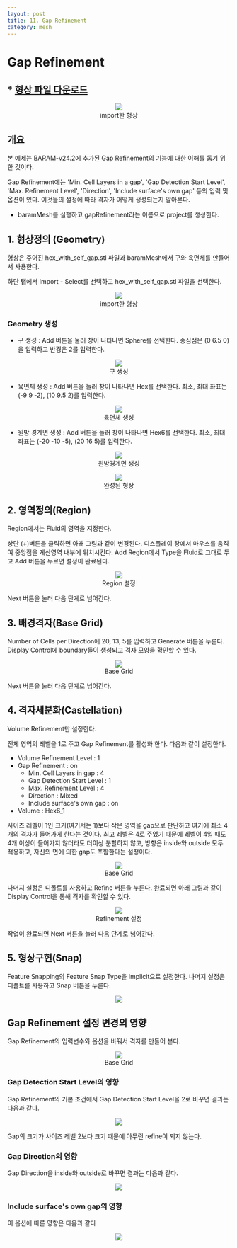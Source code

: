 ```yaml
---
layout: post
title: 11. Gap Refinement
category: mesh
---
```



# Gap Refinement

## * [형상 파일 다운로드](https://drive.google.com/file/d/1aNHAqI2Ab7C0sDQgrjo5Nc2gRofLCCyZ/view?usp=sharing) 

<p align='center'>
    <img src="https://github.com/nextfoam/baram-pages/raw/main/screenshots/mesh/gap/intro.png"  >
    <br> import한 형상
</p>

## 개요 

본 예제는 BARAM-v24.2에 추가된 Gap Refinement의 기능에 대한 이해를 돕기 위한 것이다.

Gap Refinement에는 'Min. Cell Layers in a gap', 'Gap Detection Start Level', 'Max. Refinement Level', 'Direction', 'Include surface's own gap' 등의 입력 및 옵션이 있다. 이것들의 설정에 따라 격자가 어떻게 생성되는지 알아본다.

* baramMesh를 실행하고 gapRefinement라는 이름으로 project를 생성한다.

## 1. 형상정의 (Geometry)

형상은 주어진 hex_with_self_gap.stl 파일과 baramMesh에서 구와 육면체를 만들어서 사용한다.

하단 탭에서 Import - Select를 선택하고 hex_with_self_gap.stl 파일을 선택한다.

<p align='center'>
    <img src="https://github.com/nextfoam/baram-pages/raw/main/screenshots/mesh/gap/geom.png"  >
    <br> import한 형상
</p>

### Geometry 생성

+ 구 생성 : Add 버튼을 눌러 창이 나타나면 Sphere를 선택한다. 중심점은 (0 6.5 0)을 입력하고 반경은 2를 입력한다.

<p align='center'>
    <img src="https://github.com/nextfoam/baram-pages/raw/main/screenshots/mesh/gap/sphere.png"  >
    <br> 구 생성
</p>

+ 육면체 생성 : Add 버튼을 눌러 창이 나타나면 Hex를 선택한다. 최소, 최대 좌표는 (-9 9 -2), (10 9.5 2)를 입력한다.

<p align='center'>
    <img src="https://github.com/nextfoam/baram-pages/raw/main/screenshots/mesh/gap/hex.png"  >
    <br> 육면체 생성
</p>

+ 원방 경계면 생성 : Add 버튼을 눌러 창이 나타나면 Hex6를 선택한다. 최소, 최대 좌표는 (-20 -10 -5), (20 16 5)를 입력한다.

<p align='center'>
    <img src="https://github.com/nextfoam/baram-pages/raw/main/screenshots/mesh/gap/hex6.png"  >
    <br> 원방경계면 생성
</p>

<p align='center'>
    <img src="https://github.com/nextfoam/baram-pages/raw/main/screenshots/mesh/gap/fullGeom.png"  >
    <br> 완성된 형상
</p>


## 2. 영역정의(Region)

Region에서는 Fluid의 영역을 지정한다.

상단 (+)버튼을 클릭하면 아래 그림과 같이 변경된다. 디스플레이 창에서 마우스를 움직여 중앙점을 계산영역 내부에 위치시킨다. Add Region에서 Type을 Fluid로 그대로 두고 Add 버튼을 누르면 설정이 완료된다.

<p align='center'>
    <img src="https://github.com/nextfoam/baram-pages/raw/main/screenshots/mesh/gap/region.png"  >
    <br> Region 설정
</p>

Next 버튼을 눌러 다음 단계로 넘어간다.


## 3. 배경격자(Base Grid)

Number of Cells per Direction에 20, 13, 5를 입력하고 Generate 버튼을 누른다. Display Control에 boundary들이 생성되고 격자 모양을 확인할 수 있다.

<p align='center'>
    <img src="https://github.com/nextfoam/baram-pages/raw/main/screenshots/mesh/gap/baseGrid.png"  >
    <br> Base Grid
</p>

Next 버튼을 눌러 다음 단계로 넘어간다.



## 4. 격자세분화(Castellation)

Volume Refinement만 설정한다.

전체 영역의 레벨을 1로 주고 Gap Refinement를 활성화 한다. 다음과 같이 설정한다.

+ Volume Refinement Level : 1
+ Gap Refinement : on
  + Min. Cell Layers in gap : 4
  + Gap Detection Start Level : 1
  + Max. Refinement Level : 4
  + Direction : Mixed
  + Include surface's own gap : on
+ Volume : Hex6_1

사이즈 레벨이 1인 크기(여기서는 1)보다 작은 영역을 gap으로 판단하고 여기에 최소 4개의 격자가 들어가게 한다는 것이다. 최고 레벨은 4로 주었기 때문에 레벨이 4일 때도 4개 이상이 들어가지 않더라도 더이상 분할하지 않고, 방향은 inside와 outside 모두 적용하고, 자신의 면에 의한 gap도 포함한다는 설정이다.

<p align='center'>
    <img src="https://github.com/nextfoam/baram-pages/raw/main/screenshots/mesh/gap/castel1.png"  >
    <br> Base Grid
</p>

나머지 설정은 디폴트를 사용하고 Refine 버튼을 누른다. 완료되면 아래 그림과 같이 Display Control을 통해 격자를 확인할 수 있다.


<p align='center'>
    <img src="https://github.com/nextfoam/baram-pages/raw/main/screenshots/mesh/gap/refine.png"  >
    <br> Refinement 설정
</p>


작업이 완료되면 Next 버튼을 눌러 다음 단계로 넘어간다.



## 5. 형상구현(Snap)

Feature Snapping의 Feature Snap Type을 implicit으로 설정한다. 나머지 설정은 디폴트를 사용하고 Snap 버튼을 누른다.

<p align='center'>
    <img src="https://github.com/nextfoam/baram-pages/raw/main/screenshots/mesh/gap/snap.png"><br>
</p>




## Gap Refinement 설정 변경의 영향

Gap Refinement의 입력변수와 옵션을 바꿔서 격자를 만들어 본다.

<p align='center'>
    <img src="https://github.com/nextfoam/baram-pages/raw/main/screenshots/mesh/gap/gaps.png"  >
    <br> Base Grid
</p>

### Gap Detection Start Level의 영향

Gap Refinement의 기본 조건에서 Gap Detection Start Level을 2로 바꾸면 결과는 다음과 같다.

<p align='center'>
    <img src="https://github.com/nextfoam/baram-pages/raw/main/screenshots/mesh/gap/gap-detect.png"><br>
</p>

Gap의 크기가 사이즈 레벨 2보다 크기 때문에 아무런 refine이 되지 않는다.

### Gap Direction의 영향

Gap Direction을 inside와 outside로 바꾸면 결과는 다음과 같다.

<p align='center'>
    <img src="https://github.com/nextfoam/baram-pages/raw/main/screenshots/mesh/gap/gap-direction.png"><br>
</p>

### Include surface's own gap의 영향

이 옵션에 따른 영향은 다음과 같다

<p align='center'>
    <img src="https://github.com/nextfoam/baram-pages/raw/main/screenshots/mesh/gap/gap-self.png"><br>
</p>

